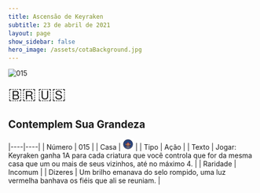 ```yaml
---
title: Ascensão de Keyraken
subtitle: 23 de abril de 2021
layout: page
show_sidebar: false
hero_image: /assets/cotaBackground.jpg
---
```


![015](https://cards-keyforge.s3.eu-north-1.amazonaws.com/media/pt/rotk/015.png)

<span title="Português" style="font-size: 32px;cursor: pointer;" onclick="javascript:document.querySelector('img[alt=\'015\']').src=document.querySelector('img[alt=\'015\']').src.replace(/media\/[^/]+/, 'media/pt')">🇧🇷</span>
<span title="English" style="font-size: 32px;cursor: pointer;" onclick="javascript:document.querySelector('img[alt=\'015\']').src=document.querySelector('img[alt=\'015\']').src.replace(/media\/[^/]+/, 'media/en')">🇺🇸</span>

## Contemplem Sua Grandeza

|----|----|
| Número | 015 |
| Casa | ![Keyraken](https://raw.githubusercontent.com/cardsofkeyforge/cardsofkeyforge.github.io/master/rotk/keyraken.png "Keyraken") |
| Tipo | Ação |
| Texto | Jogar: Keyraken ganha 1A para cada criatura que você controla que for da mesma casa que um ou mais de seus vizinhos, até no máximo 4. |
| Raridade | Incomum |
| Dizeres | Um brilho emanava do selo rompido, uma luz vermelha banhava os fiéis que ali se reuniam. |
